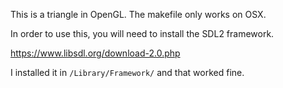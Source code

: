 This is a triangle in OpenGL. The makefile only works on OSX.

In order to use this, you will need to install the SDL2 framework.

https://www.libsdl.org/download-2.0.php

I installed it in ``/Library/Framework/`` and that worked fine.
